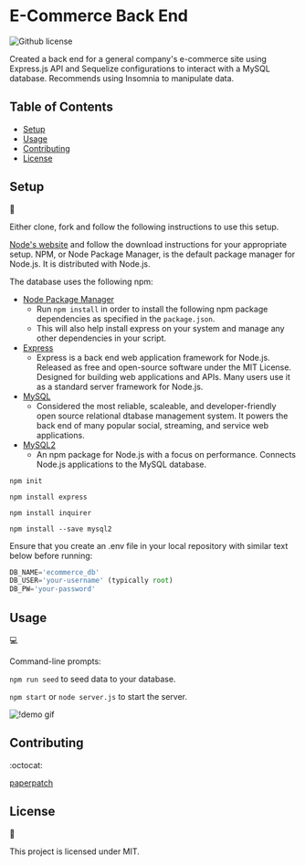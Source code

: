 # E-Commerce Back End
![Github license](http://img.shields.io/badge/license-MIT-blue.svg)

Created a back end for a general company's e-commerce site using Express.js API and Sequelize configurations to interact with a MySQL database. Recommends using Insomnia to manipulate data.

## Table of Contents

* [Setup](#setup)
* [Usage](#usage)
* [Contributing](#contributing)
* [License](#license)

## Setup
:floppy_disk:

Either clone, fork and follow the following instructions to use this setup.

[Node's website](https://nodejs.org/en/) and follow the download instructions for your appropriate setup. NPM, or Node Package Manager, is the default package manager for Node.js. It is distributed with Node.js.

The database uses the following npm:
- [Node Package Manager](https://nodejs.org/en/)
  - Run `npm install` in order to install the following npm package dependencies as specified in the `package.json`.
  - This will also help install express on your system and manage any other dependencies in your script.
- [Express](https://www.npmjs.com/package/express)
  - Express is a back end web application framework for Node.js. Released as free and open-source software under the MIT License. Designed for building web applications and APIs. Many users use it as a standard server framework for Node.js.
- [MySQL](https://www.mysql.com/)
  - Considered the most reliable, scaleable, and developer-friendly open source relational dtabase management system. It powers the back end of many popular social, streaming, and service web applications.
- [MySQL2](https://www.npmjs.com/package/mysql2)
  - An npm package for Node.js with a focus on performance. Connects Node.js applications to the MySQL database.

`npm init`

`npm install express`

`npm install inquirer`

`npm install --save mysql2`

Ensure that you create an .env file in your local repository with similar text below before running:
```js
DB_NAME='ecommerce_db'
DB_USER='your-username' (typically root)
DB_PW='your-password'
```


## Usage

:computer:

Command-line prompts:

`npm run seed` to seed data to your database.

`npm start` or `node server.js` to start the server.


![!demo gif](./assets/employee_tracker_demo.gif)


## Contributing

:octocat:

[paperpatch](https://github.com/paperpatch)

## License

:receipt:

This project is licensed under MIT.